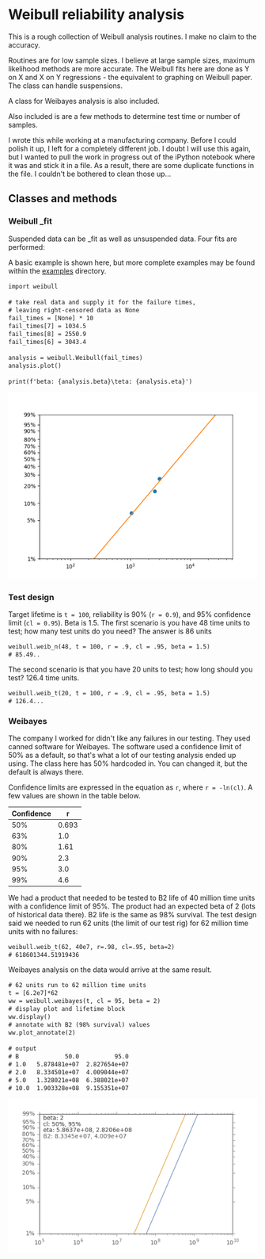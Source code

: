 # Weibull reliability analysis

This is a rough collection of Weibull analysis routines.  I make no claim to the accuracy.

Routines are for low sample sizes.  I believe at large sample sizes, maximum likelihood methods are more accurate.  The Weibull fits here are done as Y on X and X on Y regressions - the equivalent to graphing on Weibull paper.  The class can handle suspensions.

A class for Weibayes analysis is also included.

Also included is are a few methods to determine test time or number of samples.

I wrote this while working at a manufacturing company.  Before I could polish it up, I left for a completely different job.  I doubt I will use this again, but I wanted to pull the work in progress out of the iPython notebook where it was and stick it in a file.  As a result, there are some duplicate functions in the file.  I couldn't be bothered to clean those up...

## Classes and methods

### Weibull _fit

Suspended data can be _fit as well as unsuspended data.  Four fits are performed:

A basic example is shown here, but more complete examples may be found within the [examples](examples/) directory.

    import weibull
    
    # take real data and supply it for the failure times,
    # leaving right-censored data as None
    fail_times = [None] * 10
    fail_times[7] = 1034.5
    fail_times[8] = 2550.9
    fail_times[6] = 3043.4
    
    analysis = weibull.Weibull(fail_times)
    analysis.plot()
    
    print(f'beta: {analysis.beta}\teta: {analysis.eta}')

![weibull _fit](images/weibull-fit.png)

### Test design

Target lifetime is `t = 100`, reliability is 90% (`r = 0.9`), and 95% confidence limit (`cl = 0.95`).  Beta is 1.5.  The first scenario is you have 48 time units to test; how many test units do you need?  The answer is 86 units

    weibull.weib_n(48, t = 100, r = .9, cl = .95, beta = 1.5)
    # 85.49..

The second scenario is that you have 20 units to test; how long should you test?  126.4 time units.

    weibull.weib_t(20, t = 100, r = .9, cl = .95, beta = 1.5)
    # 126.4...

### Weibayes

The company I worked for didn't like any failures in our testing.  They used canned software for Weibayes.  The software used a confidence limit of 50% as a default, so that's what a lot of our testing analysis ended up using.  The class here has 50% hardcoded in.  You can changed it, but the default is always there.

Confidence limits are expressed in the equation as `r`, where `r = -ln(cl)`.  A few values are shown in the table below.

 | Confidence   | r     | 
 | ------------ | ----- | 
 | 50%          | 0.693 | 
 | 63%          | 1.0   | 
 | 80%          | 1.61  | 
 | 90%          | 2.3   | 
 | 95%          | 3.0   | 
 | 99%          | 4.6   | 

 We had a product that needed to be tested to B2 life of 40 million time units with a confidence limit of 95%.  The product had an expected beta of 2 (lots of historical data there).  B2 life is the same as 98% survival.  The test design said we needed to run 62 units (the limit of our test rig) for 62 million time units with no failures:

    weibull.weib_t(62, 40e7, r=.98, cl=.95, beta=2)
    # 618601344.51919436

Weibayes analysis on the data would arrive at the same result.

    # 62 units run to 62 million time units
    t = [6.2e7]*62
    ww = weibull.weibayes(t, cl = 95, beta = 2)
    # display plot and lifetime block
    ww.display()
    # annotate with B2 (98% survival) values
    ww.plot_annotate(2)

    # output
    # B             50.0          95.0
    # 1.0   5.878481e+07  2.827654e+07
    # 2.0   8.334501e+07  4.009044e+07
    # 5.0   1.328021e+08  6.388021e+07
    # 10.0  1.903328e+08  9.155351e+07

![weibayes](images/weibayes.png)
